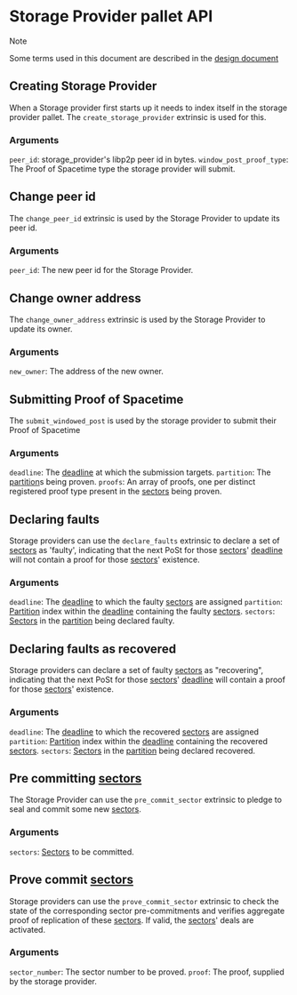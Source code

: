 # Storage Provider pallet API

> [!NOTE]
> Some terms used in this document are described in the [design document](./DESIGN.md#constants--terminology)

## Creating Storage Provider

When a Storage provider first starts up it needs to index itself in the storage provider pallet. The `create_storage_provider` extrinsic is used for this.

### Arguments

`peer_id`: storage_provider's libp2p peer id in bytes.
`window_post_proof_type`: The Proof of Spacetime type the storage provider will submit.

## Change peer id

The `change_peer_id` extrinsic is used by the Storage Provider to update its peer id.

### Arguments

`peer_id`: The new peer id for the Storage Provider.

## Change owner address

The `change_owner_address` extrinsic is used by the Storage Provider to update its owner.

### Arguments

`new_owner`: The address of the new owner.

## Submitting Proof of Spacetime

The `submit_windowed_post` is used by the storage provider to submit their Proof of Spacetime

### Arguments

`deadline`: The [deadline](./DESIGN.md#constants--terminology) at which the submission targets.
`partition`: The [partition](./DESIGN.md#constants--terminology)s being proven.
`proofs`: An array of proofs, one per distinct registered proof type present in the [sectors](./DESIGN.md#constants--terminology) being proven.

## Declaring faults

Storage providers can use the `declare_faults` extrinsic to declare a set of [sectors](./DESIGN.md#constants--terminology) as 'faulty', indicating that the next PoSt for those [sectors](./DESIGN.md#constants--terminology)' [deadline](./DESIGN.md#constants--terminology) will not contain a proof for those [sectors](./DESIGN.md#constants--terminology)' existence.

### Arguments

`deadline`: The [deadline](./DESIGN.md#constants--terminology) to which the faulty [sectors](./DESIGN.md#constants--terminology) are assigned
`partition`: [Partition](./DESIGN.md#constants--terminology) index within the [deadline](./DESIGN.md#constants--terminology) containing the faulty [sectors](./DESIGN.md#constants--terminology).
`sectors`: [Sectors](./DESIGN.md#constants--terminology) in the [partition](./DESIGN.md#constants--terminology) being declared faulty.

## Declaring faults as recovered

Storage providers can declare a set of faulty [sectors](./DESIGN.md#constants--terminology) as "recovering", indicating that the next PoSt for those [sectors](./DESIGN.md#constants--terminology)' [deadline](./DESIGN.md#constants--terminology) will contain a proof for those [sectors](./DESIGN.md#constants--terminology)' existence.

### Arguments

`deadline`: The [deadline](./DESIGN.md#constants--terminology) to which the recovered [sectors](./DESIGN.md#constants--terminology) are assigned
`partition`: [Partition](./DESIGN.md#constants--terminology) index within the [deadline](./DESIGN.md#constants--terminology) containing the recovered [sectors](./DESIGN.md#constants--terminology).
`sectors`: [Sectors](./DESIGN.md#constants--terminology) in the [partition](./DESIGN.md#constants--terminology) being declared recovered.

## Pre committing [sectors](./DESIGN.md#constants--terminology)

The Storage Provider can use the `pre_commit_sector` extrinsic to pledge to seal and commit some new [sectors](./DESIGN.md#constants--terminology).

### Arguments

`sectors`: [Sectors](./DESIGN.md#constants--terminology) to be committed.

## Prove commit [sectors](./DESIGN.md#constants--terminology)

Storage providers can use the `prove_commit_sector` extrinsic to check the state of the corresponding sector pre-commitments and verifies aggregate proof of replication of these [sectors](./DESIGN.md#constants--terminology). If valid, the [sectors](./DESIGN.md#constants--terminology)' deals are activated.

### Arguments

`sector_number`: The sector number to be proved.
`proof`: The proof, supplied by the storage provider.
